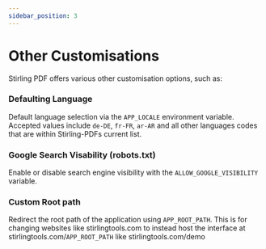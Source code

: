 ```yaml
---
sidebar_position: 3
---
```

# Other Customisations

Stirling PDF offers various other customisation options, such as:

### Defaulting Language
Default language selection via the `APP_LOCALE` environment variable. Accepted values include `de-DE`, `fr-FR`, `ar-AR` and all other languages codes that are within Stirling-PDFs current list.

### Google Search Visability (robots.txt)
Enable or disable search engine visibility with the `ALLOW_GOOGLE_VISIBILITY` variable.

### Custom Root path
Redirect the root path of the application using `APP_ROOT_PATH`.
This is for changing websites like stirlingtools.com to instead host the interface at stirlingtools.com/`APP_ROOT_PATH` like stirlingtools.com/demo

